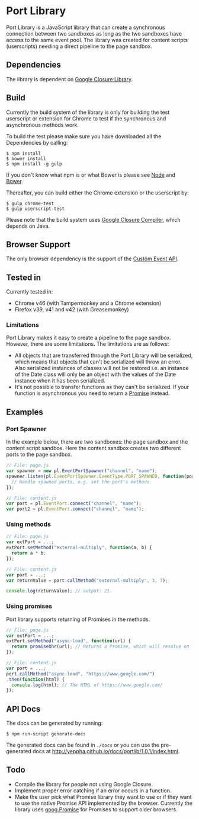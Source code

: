 # Port Library
Port Library is a JavaScript library that can create a synchronous connection
between two sandboxes as long as the two sandboxes have access to the same event
pool. The library was created for content scripts (userscripts) needing a direct
pipeline to the page sandbox.

## Dependencies
The library is dependent on
[Google Closure Library](https://github.com/google/closure-library/).

## Build
Currently the build system of the library is only for building the test
userscript or extension for Chrome to test if the synchronous and asynchronous methods work.

To build the test please make sure you have downloaded all the Dependencies by
calling:
```
$ npm install
$ bower install
$ npm install -g gulp
```
If you don't know what npm is or what Bower is please see
[Node](https://nodejs.org/en/) and [Bower](http://bower.io/).

Thereafter, you can build either the Chrome extension or the userscript by:
```
$ gulp chrome-test
$ gulp userscript-test
```

Please note that the build system uses
[Google Closure Compiler](https://developers.google.com/closure/compiler/),
which depends on Java.

## Browser Support
The only browser dependency is the support of the
[Custom Event API](http://caniuse.com/#feat=customevent).

## Tested in
Currently tested in:
 * Chrome v46 (with Tampermonkey and a Chrome extension)
 * Firefox v39, v41 and v42 (with Greasemonkey)

### Limitations
Port Library makes it easy to create a pipeline to the page sandbox. However,
there are some limitations. The limitations are as follows:
 * All objects that are transferred through the Port Library will be serialized,
   which means that objects that can't be serialized will throw an error. Also
   serialized instances of classes will not be restored i.e. an instance of the
   Date class will only be an object with the values of the Date instance when
   it has been serialized.
 * It's not possible to transfer functions as they can't be serialized. If your
   function is asynchronous you need to return a
   [Promise](https://developer.mozilla.org/en-US/docs/Web/JavaScript/Reference/Global_Objects/Promise)
   instead.

## Examples
### Port Spawner
In the example below, there are two sandboxes: the page sandbox and the content
script sandbox. Here the content sandbox creates two different ports to the page
sandbox.
```JavaScript
// File: page.js
var spawner = new pl.EventPortSpawner("channel", "name");
spawner.listen(pl.EventPortSpawner.EventType.PORT_SPAWNED, function(port) {
  // Handle spawned ports, e.g. set the port's methods.
});

// File: content.js
var port = pl.EventPort.connect("channel", "name");
var port2 = pl.EventPort.connect("channel", "name");
```

### Using methods
```JavaScript
// File: page.js
var extPort = ...;
extPort.setMethod("external-multiply", function(a, b) {
  return a * b;
});

// File: content.js
var port = ...;
var returnValue = port.callMethod("external-multiply", 3, 7);

console.log(returnValue); // output: 21.
```

### Using promises
Port library supports returning of Promises in the methods.
```JavaScript
// File: page.js
var extPort = ...;
extPort.setMethod("async-load", function(url) {
  return promiseXhr(url); // Returns a Promise, which will resolve on load.
});

// File: content.js
var port = ...;
port.callMethod("async-load", "https://www.google.com/")
.then(function(html) {
  console.log(html); // The HTML of https://www.google.com/
});
```

## API Docs
The docs can be generated by running:
```
$ npm run-script generate-docs
```
The generated docs can be found in `./docs` or you can use the pre-generated
docs at http://yeppha.github.io/docs/portlib/1.0.1/index.html.

## Todo
 * Compile the library for people not using Google Closure.
 * Implement proper error catching if an error occurs in a function.
 * Make the user pick what Promise library they want to use or if they want
   to use the native Promise API implemented by the browser. Currently the
   library uses
   [goog.Promise](http://google.github.io/closure-library/api/class_goog_Promise.html)
   for Promises to support older browsers.
